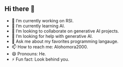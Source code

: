 ## Hi there 👋

- 🔭 I’m currently working on RSI.
- 🌱 I’m currently learning AI.
- 👯 I’m looking to collaborate on generative AI projects.
- 🤔 I’m looking for help with generative AI.
- 💬 Ask me about my favorites programming langauge.
- 📫 How to reach me: Alohomora2000.
- 😄 Pronouns: He.
- ⚡ Fun fact: Look behind you.

